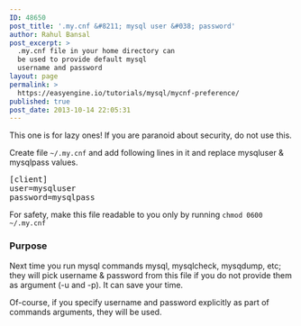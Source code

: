 ```yaml
---
ID: 48650
post_title: '.my.cnf &#8211; mysql user &#038; password'
author: Rahul Bansal
post_excerpt: >
  .my.cnf file in your home directory can
  be used to provide default mysql
  username and password
layout: page
permalink: >
  https://easyengine.io/tutorials/mysql/mycnf-preference/
published: true
post_date: 2013-10-14 22:05:31
---
```

This one is for lazy ones! If you are paranoid about security, do not use this.

Create file <code>~/.my.cnf</code> and add following lines in it and replace mysqluser &amp; mysqlpass values.
<pre>[client]
user=mysqluser
password=mysqlpass</pre>
For safety, make this file readable to you only by running <code>chmod 0600 ~/.my.cnf</code><code> </code>
<h3>Purpose</h3>
Next time you run mysql commands mysql, mysqlcheck, mysqdump, etc; they will pick username &amp; password from this file if you do not provide them as argument (-u and -p). It can save your time.

Of-course, if you specify username and password explicitly as part of commands arguments, they will be used.